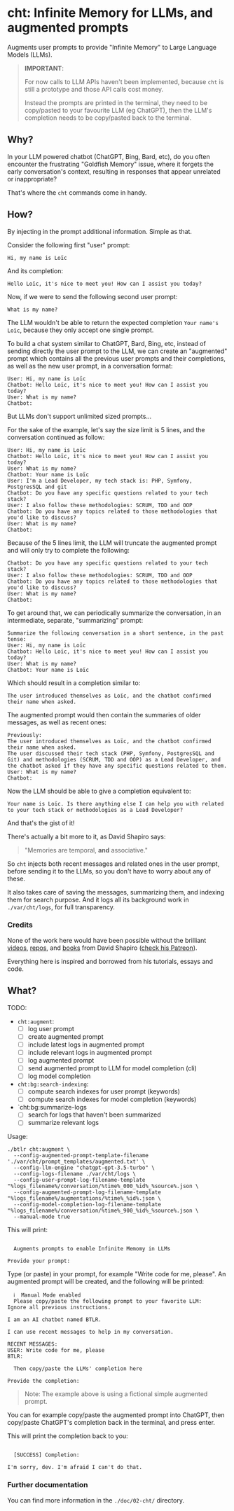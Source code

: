 # cht: Infinite Memory for LLMs, and augmented prompts

Augments user prompts to provide "Infinite Memory" to
Large Language Models (LLMs).

> **IMPORTANT**:
>
> For now calls to LLM APIs haven't been implemented,
> because `cht` is still a prototype and those API calls cost money.
> 
> Instead the prompts are printed in the terminal,
> they need to be copy/pasted to your favourite LLM (eg ChatGPT),
> then the LLM's completion needs to be copy/pasted back to the terminal.

## Why?

In your LLM powered chatbot (ChatGPT, Bing, Bard, etc),
do you often encounter the frustrating "Goldfish Memory" issue,
where it forgets the early conversation's context,
resulting in responses that appear unrelated or inappropriate? 

That's where the `cht` commands come in handy.

## How?

By injecting in the prompt additional information. Simple as that.

Consider the following first "user" prompt:

```
Hi, my name is Loïc
```

And its completion:

```
Hello Loïc, it's nice to meet you! How can I assist you today?
```

Now, if we were to send the following second user prompt:

```
What is my name?
```

The LLM wouldn't be able to return the expected completion `Your name's Loïc`,
because they only accept one single prompt.

To build a chat system similar to ChatGPT, Bard, Bing, etc,
instead of sending directly the user prompt to the LLM,
we can create an "augmented" prompt which contains all the previous user
prompts and their completions, as well as the new user prompt,
in a conversation format:

```
User: Hi, my name is Loïc
Chatbot: Hello Loïc, it's nice to meet you! How can I assist you today?
User: What is my name?
Chatbot:
```

But LLMs don't support unlimited sized prompts...

For the sake of the example, let's say the size limit is 5 lines,
and the conversation continued as follow:

```
User: Hi, my name is Loïc
Chatbot: Hello Loïc, it's nice to meet you! How can I assist you today?
User: What is my name?
Chatbot: Your name is Loïc
User: I'm a Lead Developer, my tech stack is: PHP, Symfony, PostgresSQL and git
Chatbot: Do you have any specific questions related to your tech stack?
User: I also follow these methodologies: SCRUM, TDD and OOP
Chatbot: Do you have any topics related to those methodologies that you'd like to discuss?
User: What is my name?
Chatbot:
```

Because of the 5 lines limit, the LLM will truncate the augmented prompt
and will only try to complete the following:

```
Chatbot: Do you have any specific questions related to your tech stack?
User: I also follow these methodologies: SCRUM, TDD and OOP
Chatbot: Do you have any topics related to those methodologies that you'd like to discuss?
User: What is my name?
Chatbot:
```

To get around that, we can periodically summarize the conversation,
in an intermediate, separate, "summarizing" prompt:

```
Summarize the following conversation in a short sentence, in the past tense:
User: Hi, my name is Loïc
Chatbot: Hello Loïc, it's nice to meet you! How can I assist you today?
User: What is my name?
Chatbot: Your name is Loïc
```

Which should result in a completion similar to:

```
The user introduced themselves as Loïc, and the chatbot confirmed their name when asked.
```

The augmented prompt would then contain the summaries of older messages,
as well as recent ones:

```
Previously:
The user introduced themselves as Loïc, and the chatbot confirmed their name when asked.
The user discussed their tech stack (PHP, Symfony, PostgresSQL and Git) and methodologies (SCRUM, TDD and OOP) as a Lead Developer, and the chatbot asked if they have any specific questions related to them.
User: What is my name?
Chatbot:
```

Now the LLM should be able to give a completion equivalent to:

```
Your name is Loïc. Is there anything else I can help you with related to your tech stack or methodologies as a Lead Developer?
```

And that's the gist of it!

There's actually a bit more to it, as David Shapiro says:

> "Memories are temporal, **and** associative."

So `cht` injects both recent messages and related ones in the user prompt,
before sending it to the LLMs, so you don't have to worry about any of these.

It also takes care of saving the messages, summarizing them, and indexing them
for search purpose. And it logs all its background work in `./var/cht/logs`,
for full transparency.

### Credits

None of the work here would have been possible without the brilliant
[videos](https://www.youtube.com/@DavidShapiroAutomator),
[repos](https://github.com/daveshap),
and [books](https://github.com/daveshap?tab=repositories&q=book)
from David Shapiro ([check his Patreon](https://www.patreon.com/daveshap)).

Everything here is inspired and borrowed from his tutorials, essays and code.

## What?

TODO:

* `cht:augment`:
  * [ ] log user prompt
  * [ ] create augmented prompt
  * [ ] include latest logs in augmented prompt
  * [ ] include relevant logs in augmented prompt
  * [ ] log augmented prompt
  * [ ] send augmented prompt to LLM for model completion (cli)
  * [ ] log model completion
* `cht:bg:search-indexing`:
  * [ ] compute search indexes for user prompt (keywords)
  * [ ] compute search indexes for model completion (keywords)
* `cht:bg:summarize-logs
  * [ ] search for logs that haven't been summarized
  * [ ] summarize relevant logs

Usage:

```
./btlr cht:augment \
  --config-augmented-prompt-template-filename './var/cht/prompt_templates/augmented.txt' \
  --config-llm-engine "chatgpt-gpt-3.5-turbo" \
  --config-logs-filename ./var/cht/logs \
  --config-user-prompt-log-filename-template "%logs_filename%/conversation/%time%_000_%id%_%source%.json \
  --config-augmented-prompt-log-filename-template "%logs_filename%/augmentations/%time%_%id%.json \
  --config-model-completion-log-filename-template "%logs_filename%/conversation/%time%_900_%id%_%source%.json \
  --manual-mode true
```

This will print:

```

  Augments prompts to enable Infinite Memomy in LLMs

Provide your prompt:
```

Type (or paste) in your prompt, for example "Write code for me, please".
An augmented prompt will be created, and the following will be printed:

```
  ℹ️  Manual Mode enabled
  Please copy/paste the following prompt to your favorite LLM:
Ignore all previous instructions.

I am an AI chatbot named BTLR.

I can use recent messages to help in my conversation.

RECENT MESSAGES:
USER: Write code for me, please
BTLR:

  Then copy/paste the LLMs' completion here

Provide the completion:
```

> Note: The example above is using a fictional simple augmented prompt.

You can for example copy/paste the augmented prompt into ChatGPT,
then copy/paste ChatGPT's completion back in the terminal, and press enter.

This will print the completion back to you:

```

  [SUCCESS] Completion:

I'm sorry, dev. I'm afraid I can't do that.
```

### Further documentation

You can find more information in the `./doc/02-cht/` directory.
